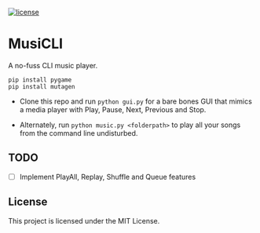 
[![license](https://img.shields.io/github/license/mashape/apistatus.svg)](https://github.com/venkateshmantha/MusiCLI/blob/master/LICENSE)

# MusiCLI

A no-fuss CLI music player.

`pip install pygame`   
`pip install mutagen`

- Clone this repo and run `python gui.py` for a bare bones GUI that mimics a media player with Play, Pause, Next, Previous and Stop.

- Alternately, run `python music.py <folderpath>` to play all your songs from the command line undisturbed.

## TODO

- [ ] Implement PlayAll, Replay, Shuffle and Queue features

## License

This project is licensed under the MIT License.
